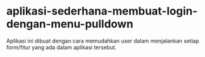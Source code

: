 # aplikasi-sederhana-membuat-login-dengan-menu-pulldown
Aplikasi ini dibuat dengan cara memudahkan user dalam menjalankan setiap form/fitur yang ada dalam aplikasi tersebut.
